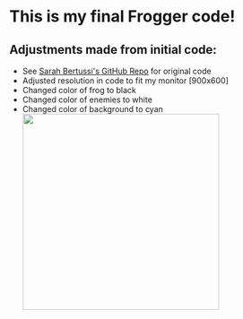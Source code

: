 # This is my final Frogger code!
## Adjustments made from initial code:
* See [Sarah Bertussi's GitHub Repo](https://github.com/sbertussi/CPE-487/tree/master/Frogger_Project) for original code
* Adjusted resolution in code to fit my monitor [900x600]
* Changed color of frog to black
* Changed color of enemies to white
* Changed color of background to cyan
<br><img src = "../images/FroggerProj.gif" width ="350">
